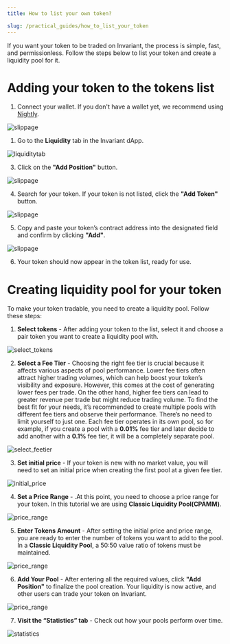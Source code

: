```yaml
---
title: How to list your own token?

slug: /practical_guides/how_to_list_your_token
---
```


If you want your token to be traded on Invariant, the process is simple, fast, and permissionless. Follow the steps below to list your token and create a liquidity pool for it.

# Adding your token to the tokens list

1. Connect your wallet. If you don't have a wallet yet, we recommend using [Nightly](https://nightly.app/).

![slippage](/img/docs/app/token_list/tl_connectwallet.png)  


1. Go to the **Liquidity** tab in the Invariant dApp.

![liquiditytab](/img/docs/app/token_list/tl_liquiditytab.jpg)

3. Click on the **"Add Position"** button. 

![slippage](/img/docs/app/token_list/tl_addpool.png)


4. Search for your token. If your token is not listed, click the **"Add Token"** button. 

![slippage](/img/docs/app/token_list/tl_addyourtoken.jpg)

5. Copy and paste your token’s contract address into the designated field and confirm by clicking **"Add"**.

![slippage](/img/docs/app/token_list/tl_entertokenadress.jpg)

6. Your token should now appear in the token list, ready for use.

# Creating liquidity pool for your token

To make your token tradable, you need to create a liquidity pool. Follow these steps:

1. **Select tokens** - After adding your token to the list, select it and choose a pair token you want to create a liquidity pool with.

![select_tokens](/img/docs/app/token_list/tl_selecttoken.jpg)

2. **Select a Fee Tier** - Choosing the right fee tier is crucial because it affects various aspects of pool performance. Lower fee tiers often attract higher trading volumes, which can help boost your token’s visibility and exposure. However, this comes at the cost of generating lower fees per trade. On the other hand, higher fee tiers can lead to greater revenue per trade but might reduce trading volume.
To find the best fit for your needs, it’s recommended to create multiple pools with different fee tiers and observe their performance. There’s no need to limit yourself to just one. Each fee tier operates in its own pool, so for example, if you create a pool with a **0.01%** fee tier and later decide to add another with a **0.1%** fee tier, it will be a completely separate pool.

![select_feetier](/img/docs/app/token_list/tl_feetierslist.jpg)

3. **Set initial price** -  If your token is new with no market value, you will need to set an initial price when creating the first pool at a given fee tier.

![initial_price](/img/docs/app/token_list/tl_initprice.jpg)

4. **Set a Price Range** - .At this point, you need to choose a price range for your token. In this tutorial we are using **Classic Liquidity Pool(CPAMM)**.

![price_range](/img/docs/app/token_list/tl_setpricerange.jpg)

5. **Enter Tokens Amount** - After setting the initial price and price range, you are ready to enter the number of tokens you want to add to the pool. In a **Classic Liquidity Pool**, a 50:50 value ratio of tokens must be maintained.

![price_range](/img/docs/app/token_list/tl_invariantamount.jpg)

6. **Add Your Pool** - After entering all the required values, click **"Add Position"** to finalize the pool creation. Your liquidity is now active, and other users can trade your token on Invariant.

![price_range](/img/docs/app/token_list/tl_addposition.jpg)

7. **Visit the “Statistics” tab** - Check out how your pools perform over time.

![statistics](/img/docs/app/token_list/tl_statistics.jpg)
